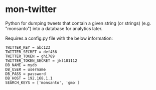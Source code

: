 # mon-twitter

Python for dumping tweets that contain a given string (or strings) (e.g. "monsanto") into a database for analytics later.

Requires a config.py file with the below information:

```
TWITTER_KEY = abc123
TWITTER_SECRET = def456
TWITTER_TOKEN = ghi789
TWITTER_TOKEN_SECRET = jkl101112
DB_NAME = mydb
DB_USER = username
DB_PASS = password
DB_HOST = 192.168.1.1
SEARCH_KEYS = ['monsanto', 'gmo']
```